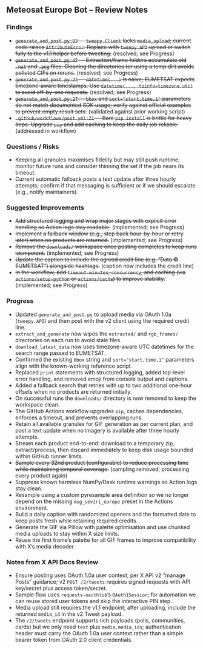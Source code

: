 ## Meteosat Europe Bot – Review Notes

### Findings
- ~~`generate_and_post.py:83` — `tweepy.Client` lacks `media_upload`; current code raises `AttributeError`. Replace with `tweepy.API` upload or switch fully to the v1.1 helper before tweeting.~~ (resolved; see Progress)
- ~~`generate_and_post.py:47` — Extraction/frame folders accumulate old `.nat` and `.png` files. Cleaning the directories (or using a temp dir) avoids polluted GIFs on reruns.~~ (resolved; see Progress)
- ~~`generate_and_post.py:23` — `datetime(...)` is naive; EUMETSAT expects timezone-aware timestamps. Use `datetime(..., tzinfo=timezone.utc)` to avoid off-by-one requests.~~ (resolved; see Progress)
- ~~`generate_and_post.py:27` — `bbox` and `sort="start,time,1"` parameters do not match documented SDK usage; verify against official examples to prevent empty result sets.~~ (validated against prior working script)
- ~~`.github/workflows/post.yml:21` — Bare `pip install` is brittle for heavy deps. Upgrade `pip` and add caching to keep the daily job reliable.~~ (addressed in workflow)

### Questions / Risks
- Keeping all granules maximises fidelity but may still push runtime; monitor future runs and consider thinning the set if the job nears its timeout.
- Current automatic fallback posts a text update after three hourly attempts; confirm if that messaging is sufficient or if we should escalate (e.g., notify maintainers).

### Suggested Improvements
- ~~Add structured logging and wrap major stages with explicit error handling so Action logs stay readable.~~ (implemented; see Progress)
- ~~Implement a fallback window (e.g., step back hour-by-hour or retry later) when no products are returned.~~ (implemented; see Progress)
- ~~Remove the `downloads/` workspace once posting completes to keep runs idempotent.~~ (implemented; see Progress)
- ~~Update the caption to include the agreed credit line (e.g. “Data © EUMETSAT”) alongside hashtags.~~ (caption now includes the credit line)
- ~~In the workflow, add `timeout-minutes`, `concurrency`, and caching (via `actions/setup-python` or `actions/cache`) to improve stability.~~ (implemented; see Progress)

### Progress
- Updated `generate_and_post.py` to upload media via OAuth 1.0a (`tweepy.API`) and then post with the v2 client using the required credit line.
- `extract_and_generate` now wipes the `extracted/` and `rgb_frames/` directories on each run to avoid stale files.
- `download_latest_data` now uses timezone-aware UTC datetimes for the search range passed to EUMETSAT.
- Confirmed the existing `bbox` string and `sort="start,time,1"` parameters align with the known-working reference script.
- Replaced `print` statements with structured logging, added top-level error handling, and removed emoji from console output and captions.
- Added a fallback search that retries with up to two additional one-hour offsets when no products are returned initially.
- On successful runs the `downloads/` directory is now removed to keep the workspace clean.
- The GitHub Actions workflow upgrades `pip`, caches dependencies, enforces a timeout, and prevents overlapping runs.
- Retain all available granules for GIF generation as per current plan, and post a text update when no imagery is available after three hourly attempts.
- Stream each product end-to-end: download to a temporary zip, extract/process, then discard immediately to keep disk usage bounded within GitHub runner limits.
- ~~Sample every 32nd product (configurable) to reduce processing time while maintaining temporal coverage.~~ (sampling removed; processing every product again)
- Suppress known harmless NumPy/Dask runtime warnings so Action logs stay clean.
- Resample using a custom pyresample area definition so we no longer depend on the missing `msg_seviri_europe` preset in the Actions environment.
- Build a daily caption with randomized openers and the formatted date to keep posts fresh while retaining required credits.
- Generate the GIF via Pillow with palette optimisation and use chunked media uploads to stay within X size limits.
- Reuse the first frame’s palette for all GIF frames to improve compatibility with X’s media decoder.

### Notes from X API Docs Review
- Ensure posting uses OAuth 1.0a user context, per X API v2 “manage Posts” guidance; v2 `POST /2/tweets` requires signed requests with API key/secret plus access token/secret.
- Sample flow uses `requests-oauthlib`’s `OAuth1Session`; for automation we can reuse stored user tokens and skip the interactive PIN step.
- Media upload still requires the v1.1 endpoint; after uploading, include the returned `media_id` in the v2 Tweet payload.
- The `/2/tweets` endpoint supports rich payloads (polls, communities, cards) but we only need `text` plus `media.media_ids`; authentication header must carry the OAuth 1.0a user context rather than a simple bearer token from OAuth 2.0 client credentials.
